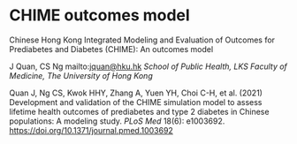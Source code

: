 # CHIME outcomes model
Chinese Hong Kong Integrated Modeling and Evaluation of Outcomes for Prediabetes and Diabetes (CHIME): An outcomes model


J Quan, CS Ng
mailto:jquan@hku.hk
*School of Public Health, LKS Faculty of Medicine, The University of Hong Kong*


Quan J, Ng CS, Kwok HHY, Zhang A, Yuen YH, Choi C-H, et al. (2021) Development and validation of the CHIME simulation model to assess lifetime health outcomes of prediabetes and type 2 diabetes in Chinese populations: A modeling study. *PLoS Med* 18(6): e1003692. https://doi.org/10.1371/journal.pmed.1003692
